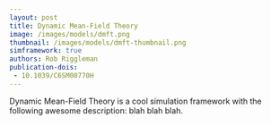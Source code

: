 ```yaml
---
layout: post
title: Dynamic Mean-Field Theory
image: /images/models/dmft.png
thumbnail: /images/models/dmft-thumbnail.png
simframework: true
authors: Rob Riggleman
publication-dois:
 - 10.1039/C6SM00770H
---
```


Dynamic Mean-Field Theory is a cool simulation framework with the following awesome description: blah blah blah.
